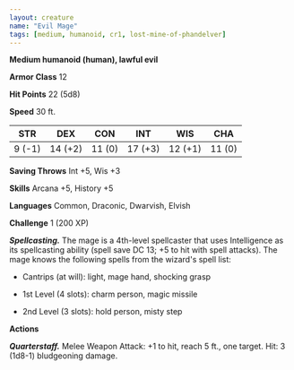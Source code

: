```yaml
---
layout: creature
name: "Evil Mage"
tags: [medium, humanoid, cr1, lost-mine-of-phandelver]
---
```


**Medium humanoid (human), lawful evil**

**Armor Class** 12

**Hit Points** 22 (5d8)

**Speed** 30 ft.

|   STR   |   DEX   |   CON   |   INT   |   WIS   |   CHA   |
|:-----:|:-----:|:-----:|:-----:|:-----:|:-----:|
| 9 (-1) | 14 (+2) | 11 (0) | 17 (+3) | 12 (+1) | 11 (0) |

**Saving Throws** Int +5, Wis +3

**Skills** Arcana +5, History +5

**Languages** Common, Draconic, Dwarvish, Elvish

**Challenge** 1 (200 XP)

***Spellcasting.*** The mage is a 4th-level spellcaster that uses Intelligence as its spellcasting ability (spell save DC 13; +5 to hit with spell attacks). The mage knows the following spells from the wizard's spell list:

* Cantrips (at will): light, mage hand, shocking grasp

* 1st Level (4 slots): charm person, magic missile

* 2nd Level (3 slots): hold person, misty step

**Actions**

***Quarterstaff.*** Melee Weapon Attack: +1 to hit, reach 5 ft., one target.  Hit: 3 (1d8-1) bludgeoning damage.

